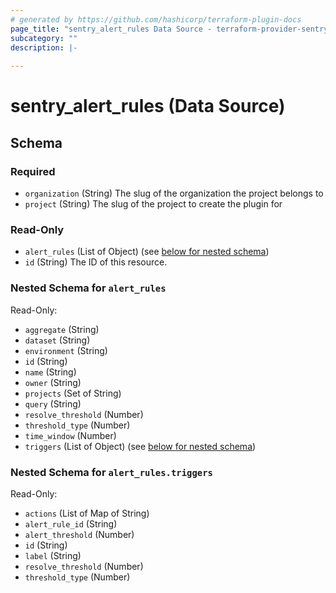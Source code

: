 ```yaml
---
# generated by https://github.com/hashicorp/terraform-plugin-docs
page_title: "sentry_alert_rules Data Source - terraform-provider-sentry"
subcategory: ""
description: |-
  
---
```


# sentry_alert_rules (Data Source)





<!-- schema generated by tfplugindocs -->
## Schema

### Required

- `organization` (String) The slug of the organization the project belongs to
- `project` (String) The slug of the project to create the plugin for

### Read-Only

- `alert_rules` (List of Object) (see [below for nested schema](#nestedatt--alert_rules))
- `id` (String) The ID of this resource.

<a id="nestedatt--alert_rules"></a>
### Nested Schema for `alert_rules`

Read-Only:

- `aggregate` (String)
- `dataset` (String)
- `environment` (String)
- `id` (String)
- `name` (String)
- `owner` (String)
- `projects` (Set of String)
- `query` (String)
- `resolve_threshold` (Number)
- `threshold_type` (Number)
- `time_window` (Number)
- `triggers` (List of Object) (see [below for nested schema](#nestedobjatt--alert_rules--triggers))

<a id="nestedobjatt--alert_rules--triggers"></a>
### Nested Schema for `alert_rules.triggers`

Read-Only:

- `actions` (List of Map of String)
- `alert_rule_id` (String)
- `alert_threshold` (Number)
- `id` (String)
- `label` (String)
- `resolve_threshold` (Number)
- `threshold_type` (Number)


